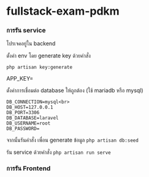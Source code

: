# fullstack-exam-pdkm

### การรัน service

โปรเจคอยู่ใน backend

ตั้งค่า env โดย generate key ด้วยคำสั่ง

`php artisan key:generate`

APP_KEY=

ตั้งค่าการเชื่อมต่อ database ให้ถูกต้อง (ใช้ mariadb หรือ mysql)

```
DB_CONNECTION=mysql<br>
DB_HOST=127.0.0.1
DB_PORT=3306
DB_DATABASE=laravel
DB_USERNAME=root
DB_PASSWORD=
```

จากนั้นรันคำสั่ง เพื่อน generate ข้อมูล
`php artisan db:seed`

รัน service ด้วยคำสั่ง
`php artisan run serve`

### การรัน Frontend
